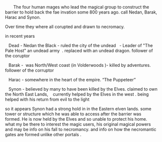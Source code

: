    
   The four human mages who lead the magical group to construct the barrier to hold back the fae invation some 800 years ago. call Nedan, Barak, Harac and Synon.

Over time they where all  corupted and drawn to necromacy.

in recent years 

   Dead - Nedan the Black - ruled the city of the undead   - Leader of "The Pale Host" an undead army  . replaced with an undead dragon. follower of the coruptor
   

   Barak -  was North/West coast (in Volderwoods )- killed by adventures. follower of the corruptor

   Harac - somewhere in the heart of the empire. “The Puppeteer”

   Synon - believed by many to have been killed by the Elves. claimed to own the North East Lands,
   currently helped by the Elves in the west . being helped with his return from evil to the light 

so it appears Synon had a strong hold in in the Eastern elven lands. some tower or structure which he was able to access after the barrier was formed. He is now held by the Elves and so unable to protect his home. what my be there to interest the magic users, his original magical powers and may be info on his fall to necromancy. and info on how the necromantic gates are formed unlike other portals .

